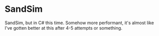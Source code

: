 # SandSim
SandSim, but in C# this time. Somehow more performant, it's almost like I've gotten better at this after 4-5 attempts or something.

